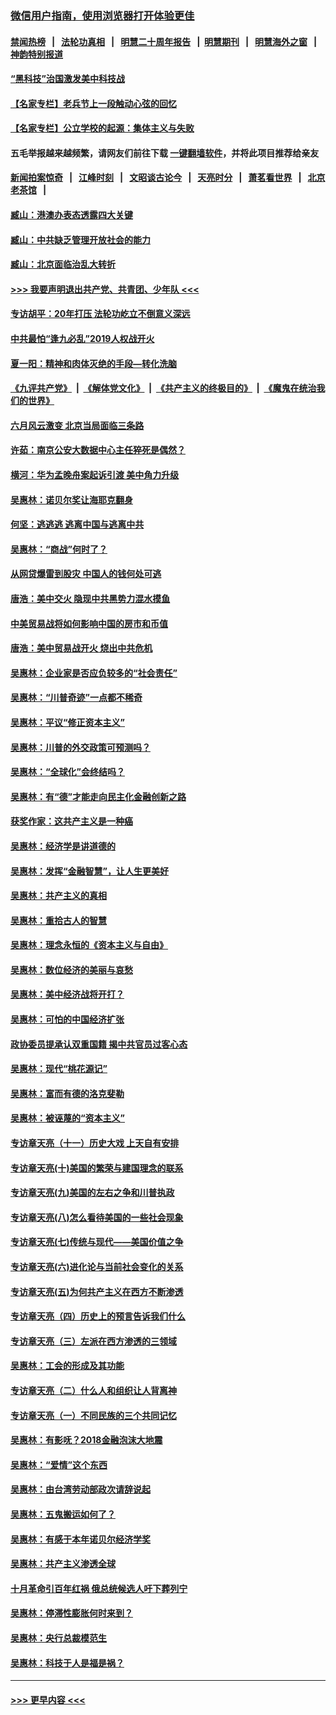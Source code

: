 ### [微信用户指南，使用浏览器打开体验更佳](https://github.com/gfw-breaker/banned-news1/blob/master/indexes/wechat-guide.md?t=0)
#### [禁闻热榜](热点新闻.md?t=0)  &nbsp;&nbsp;|&nbsp;&nbsp; [法轮功真相](https://github.com/gfw-breaker/truth/blob/master/README.md?t=0) &nbsp;&nbsp;|&nbsp;&nbsp; [明慧二十周年报告](https://github.com/gfw-breaker/mh-reports/blob/master/README.md?t=0) &nbsp;&nbsp;|&nbsp;&nbsp;[明慧期刊](https://github.com/gfw-breaker/mh-qikan) &nbsp;&nbsp;|&nbsp;&nbsp; [明慧海外之窗](https://github.com/gfw-breaker/mh-news/blob/master/README.md?t=0) &nbsp;&nbsp;|&nbsp;&nbsp; [神韵特别报道](https://github.com/gfw-breaker/mh-news/blob/master/shenyun.md?t=0)
#### [“黑科技”治国激发美中科技战](../pages/nsc423/n11638056.md?t=02071111) 
#### [【名家专栏】老兵节上一段触动心弦的回忆](../pages/nsc423/n11646016.md?t=02071111) 
#### [【名家专栏】公立学校的起源：集体主义与失败](../pages/nsc423/n11601833.md?t=02071111) 
#### 五毛举报越来越频繁，请网友们前往下载 [一键翻墙软件](https://github.com/gfw-breaker/ssr-accounts)，并将此项目推荐给亲友
#### [新闻拍案惊奇](https://github.com/gfw-breaker/banned-news1/blob/master/pages/link4.md) &nbsp;&nbsp;|&nbsp;&nbsp; [江峰时刻](https://github.com/gfw-breaker/banned-news1/blob/master/pages/link4.md) &nbsp;&nbsp;|&nbsp;&nbsp; [文昭谈古论今](https://github.com/gfw-breaker/banned-news1/blob/master/pages/link4.md) &nbsp;&nbsp;|&nbsp;&nbsp; [天亮时分](https://github.com/gfw-breaker/banned-news1/blob/master/pages/link4.md) &nbsp;&nbsp;|&nbsp;&nbsp; [萧茗看世界](https://github.com/gfw-breaker/banned-news1/blob/master/pages/link4.md) &nbsp;&nbsp;|&nbsp;&nbsp; [北京老茶馆](https://github.com/gfw-breaker/banned-news1/blob/master/pages/link4.md) &nbsp;&nbsp;|&nbsp;&nbsp; 
#### [臧山：港澳办表态透露四大关键](../pages/nsc423/n11421628.md?t=02071111) 
#### [臧山：中共缺乏管理开放社会的能力](../pages/nsc423/n11407457.md?t=02071111) 
#### [臧山：北京面临治乱大转折](../pages/nsc423/n11406895.md?t=02071111) 
#### [>>> 我要声明退出共产党、共青团、少年队 <<<](https://github.com/begood0513/goodnews/blob/master/quit/letter.md) 
#### [专访胡平：20年打压 法轮功屹立不倒意义深远](../pages/nsc423/n11398800.md?t=02071111) 
#### [中共最怕“逢九必乱”2019人权战开火](../pages/nsc423/n11385248.md?t=02071111) 
#### [夏一阳：精神和肉体灭绝的手段—转化洗脑](../pages/nsc423/n11368250.md?t=02071111) 
#### [《九评共产党》](https://github.com/begood0513/9ping.md/blob/master/README.md) &nbsp;|&nbsp; [《解体党文化》](../../../../jtdwh.md/blob/master/README.md)  &nbsp;|&nbsp; [《共产主义的终极目的》](../../../../gczydzjmd.md/blob/master/README.md) &nbsp;|&nbsp; [《魔鬼在统治我们的世界》](../../../../mgztzwmdsj.md/blob/master/README.md) 
#### [六月风云激变 北京当局面临三条路](../pages/nsc423/n11313668.md?t=02071111) 
#### [许茹：南京公安大数据中心主任猝死是偶然？](../pages/nsc423/n11064744.md?t=02071111) 
#### [横河：华为孟晚舟案起诉引渡 美中角力升级](../pages/nsc423/n11027230.md?t=02071111) 
#### [吴惠林：诺贝尔奖让海耶克翻身](../pages/nsc423/n10890049.md?t=02071111) 
#### [何坚：逃逃逃 逃离中国与逃离中共](../pages/nsc423/n10592891.md?t=02071111) 
#### [吴惠林：“商战”何时了？](../pages/nsc423/n10573558.md?t=02071111) 
#### [从网贷爆雷到股灾 中国人的钱何处可逃](../pages/nsc423/n10572800.md?t=02071111) 
#### [唐浩：美中交火 隐现中共黑势力混水摸鱼](../pages/nsc423/n10544040.md?t=02071111) 
#### [中美贸易战将如何影响中国的房市和币值](../pages/nsc423/n10543697.md?t=02071111) 
#### [唐浩：美中贸易战开火 烧出中共危机](../pages/nsc423/n10540126.md?t=02071111) 
#### [吴惠林：企业家是否应负较多的“社会责任”](../pages/nsc423/n10535022.md?t=02071111) 
#### [吴惠林：“川普奇迹”一点都不稀奇](../pages/nsc423/n10512808.md?t=02071111) 
#### [吴惠林：平议“修正资本主义”](../pages/nsc423/n10495724.md?t=02071111) 
#### [吴惠林：川普的外交政策可预测吗？](../pages/nsc423/n10462387.md?t=02071111) 
#### [吴惠林：“全球化”会终结吗？](../pages/nsc423/n10452838.md?t=02071111) 
#### [吴惠林：有“德”才能走向民主化金融创新之路](../pages/nsc423/n10432292.md?t=02071111) 
#### [获奖作家：这共产主义是一种癌](../pages/nsc423/n10431541.md?t=02071111) 
#### [吴惠林：经济学是讲道德的](../pages/nsc423/n10398014.md?t=02071111) 
#### [吴惠林：发挥“金融智慧”，让人生更美好](../pages/nsc423/n10375019.md?t=02071111) 
#### [吴惠林：共产主义的真相](../pages/nsc423/n10351394.md?t=02071111) 
#### [吴惠林：重拾古人的智慧](../pages/nsc423/n10337691.md?t=02071111) 
#### [吴惠林：理念永恒的《资本主义与自由》](../pages/nsc423/n10316274.md?t=02071111) 
#### [吴惠林：数位经济的美丽与哀愁](../pages/nsc423/n10292946.md?t=02071111) 
#### [吴惠林：美中经济战将开打？](../pages/nsc423/n10258825.md?t=02071111) 
#### [吴惠林：可怕的中国经济扩张](../pages/nsc423/n10219147.md?t=02071111) 
#### [政协委员提承认双重国籍 揭中共官员过客心态](../pages/nsc423/n10208809.md?t=02071111) 
#### [吴惠林：现代“桃花源记”](../pages/nsc423/n10185234.md?t=02071111) 
#### [吴惠林：富而有德的洛克斐勒](../pages/nsc423/n10142264.md?t=02071111) 
#### [吴惠林：被诬蔑的“资本主义”](../pages/nsc423/n10124816.md?t=02071111) 
#### [专访章天亮（十一）历史大戏 上天自有安排](../pages/nsc423/n10094905.md?t=02071111) 
#### [专访章天亮(十)美国的繁荣与建国理念的联系](../pages/nsc423/n10094899.md?t=02071111) 
#### [专访章天亮(九)美国的左右之争和川普执政](../pages/nsc423/n10094889.md?t=02071111) 
#### [专访章天亮(八)怎么看待美国的一些社会现象](../pages/nsc423/n10094857.md?t=02071111) 
#### [专访章天亮(七)传统与现代——美国价值之争](../pages/nsc423/n10093140.md?t=02071111) 
#### [专访章天亮(六)进化论与当前社会变化的关系](../pages/nsc423/n10092036.md?t=02071111) 
#### [专访章天亮(五)为何共产主义在西方不断渗透](../pages/nsc423/n10083620.md?t=02071111) 
#### [专访章天亮（四）历史上的预言告诉我们什么](../pages/nsc423/n10083606.md?t=02071111) 
#### [专访章天亮（三）左派在西方渗透的三领域](../pages/nsc423/n10081115.md?t=02071111) 
#### [吴惠林：工会的形成及其功能](../pages/nsc423/n10080633.md?t=02071111) 
#### [专访章天亮（二）什么人和组织让人背离神](../pages/nsc423/n10076637.md?t=02071111) 
#### [专访章天亮（一）不同民族的三个共同记忆](../pages/nsc423/n10074188.md?t=02071111) 
#### [吴惠林：有影呒？2018金融泡沫大地震](../pages/nsc423/n10040534.md?t=02071111) 
#### [吴惠林：“爱情”这个东西](../pages/nsc423/n10019423.md?t=02071111) 
#### [吴惠林：由台湾劳动部政次请辞说起](../pages/nsc423/n9979679.md?t=02071111) 
#### [吴惠林：五鬼搬运如何了？](../pages/nsc423/n9925338.md?t=02071111) 
#### [吴惠林：有感于本年诺贝尔经济学奖](../pages/nsc423/n9871883.md?t=02071111) 
#### [吴惠林：共产主义渗透全球](../pages/nsc423/n9812748.md?t=02071111) 
#### [十月革命引百年红祸 俄总统候选人吁下葬列宁](../pages/nsc423/n9810182.md?t=02071111) 
#### [吴惠林：停滞性膨胀何时来到？](../pages/nsc423/n9764136.md?t=02071111) 
#### [吴惠林：央行总裁模范生](../pages/nsc423/n9728134.md?t=02071111) 
#### [吴惠林：科技于人是福是祸？](../pages/nsc423/n9672982.md?t=02071111) 

----
#### [ >>> 更早内容 <<< ](../indexes/nsc423-earlier.md)
